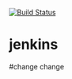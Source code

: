 [![Build Status](http://localhost:8080/buildStatus/icon?job=spring_project_api%2Fmaster)](http://localhost:8080/job/spring_project_api/job/master/)
# jenkins
#change
change
